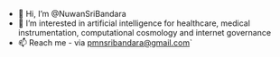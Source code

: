 - 👋 Hi, I’m @NuwanSriBandara
- 👀 I’m interested in artificial intelligence for healthcare, medical instrumentation, computational cosmology and internet governance
- 📫 Reach me - via pmnsribandara@gmail.com`

<!---
NuwanSriBandara/NuwanSriBandara is a ✨ special ✨ repository because its `README.md` (this file) appears on your GitHub profile.
You can click the Preview link to take a look at your changes.
--->
